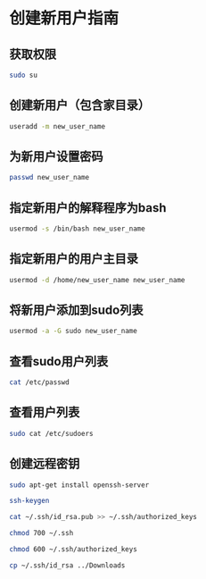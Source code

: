 # 创建新用户指南

## 获取权限
```bash
sudo su
```

## 创建新用户（包含家目录）
```bash
useradd -m new_user_name
```

## 为新用户设置密码
```bash
passwd new_user_name
```

## 指定新用户的解释程序为bash
```bash
usermod -s /bin/bash new_user_name
```

## 指定新用户的用户主目录
```bash
usermod -d /home/new_user_name new_user_name
```

## 将新用户添加到sudo列表
```bash
usermod -a -G sudo new_user_name
```

## 查看sudo用户列表
```bash
cat /etc/passwd
```

## 查看用户列表
```bash
sudo cat /etc/sudoers
```

## 创建远程密钥
```bash
sudo apt-get install openssh-server
```
```bash
ssh-keygen
```
```bash
cat ~/.ssh/id_rsa.pub >> ~/.ssh/authorized_keys
```
```bash
chmod 700 ~/.ssh
```
```bash
chmod 600 ~/.ssh/authorized_keys
```
```bash
cp ~/.ssh/id_rsa ../Downloads
```
